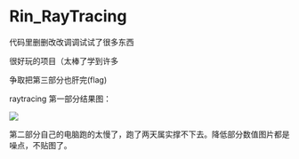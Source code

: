 # Rin_RayTracing
代码里删删改改调调试试了很多东西

很好玩的项目（太棒了学到许多

争取把第三部分也肝完(flag)

raytracing 第一部分结果图：

![](https://github.com/Shirlenesky/Rin_RayTracinginWeekend/blob/master/ray%20tracing.jpg)

第二部分自己的电脑跑的太慢了，跑了两天属实撑不下去。降低部分数值图片都是噪点，不贴图了。
